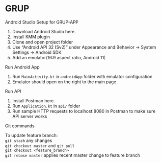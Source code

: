 # GRUP
Android Studio Setup for GRUP-APP  
1. Download Android Studio here.  
2. Install KMM plugin  
3. Clone and open project folder  
4. Use “Android API 32 (Sv2)” under Appearance and Behavior -> System Settings -> Android SDK  
5. Add an emulator(16:9 aspect ratio, Android 11)  
  
Run Android App  
1. Run `MainActivity.kt` in `androidApp` folder with emulator configuration
2. Emulator should open on the right to the main page
  
Run API  
1. Install Postman here.  
2. Run `Application.kt` in `api/` folder  
3. Run sample HTTP requests to localhost:8080 in Postman to make sure API server works  
  
Git commands

To update feature branch:  
	`git stash` any changes  
	`git checkout master` and `git pull`  
	`git checkout <feature_branch>`  
	`git rebase master` applies recent master change to feature branch

